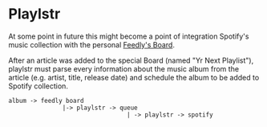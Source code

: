 # Playlstr

At some point in future this might become a point of integration Spotify's music collection with the personal
[Feedly's Board](https://blog.feedly.com/boards/).

After an article was added to the special Board (named "Yr Next Playlist"), playlstr must parse every information
about the music album from the article (e.g. artist, title, release date) and schedule the album to be added
to Spotify collection.

```
album -> feedly board
               |-> playlstr -> queue
                                 | -> playlstr -> spotify
```
